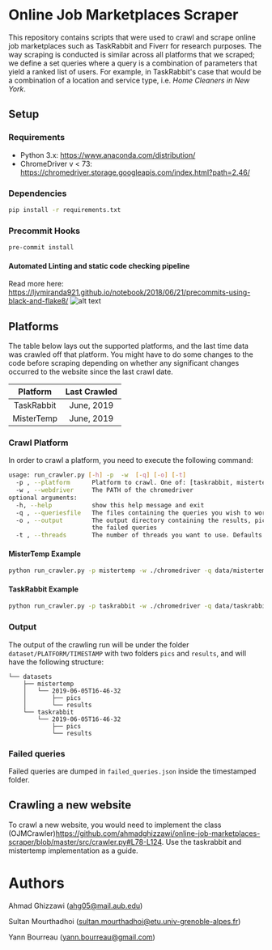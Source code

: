 # Online Job Marketplaces Scraper
This repository contains scripts that were used to crawl and scrape online job marketplaces such as TaskRabbit and Fiverr
for research purposes. The way scraping is conducted is similar across all platforms that we scraped; we define a set
queries where a query is a combination of parameters that yield a ranked list of users. For example, in TaskRabbit's
case that would be a combination of a location and service type, i.e. _Home Cleaners in New York_.

## Setup
### Requirements
- Python 3.x: https://www.anaconda.com/distribution/
- ChromeDriver v < 73: https://chromedriver.storage.googleapis.com/index.html?path=2.46/

### Dependencies
```bash
pip install -r requirements.txt
```

### Precommit Hooks
```bash
pre-commit install
```

#### Automated Linting and static code checking pipeline
Read more here: https://ljvmiranda921.github.io/notebook/2018/06/21/precommits-using-black-and-flake8/
![alt text](https://ljvmiranda921.github.io/assets/png/tuts/precommit_pipeline.png)

## Platforms
The table below lays out the supported platforms, and the last time data was crawled 
off that platform. You might have to do some changes to the code before scraping
depending on whether any significant changes occurred to the website since the last
crawl date.

|  Platform  | Last Crawled |
|:----------:|:------------:|
| TaskRabbit |  June, 2019  |
| MisterTemp |  June, 2019  |

### Crawl Platform
In order to crawl a platform, you need to execute the following command:

```bash
usage: run_crawler.py [-h] -p  -w  [-q] [-o] [-t]
  -p , --platform      Platform to crawl. One of: [taskrabbit, mistertemp]
  -w , --webdriver     The PATH of the chromedriver
optional arguments:
  -h, --help           show this help message and exit
  -q , --queriesfile   The files containing the queries you wish to work with
  -o , --output        The output directory containing the results, pics, and 
                       the failed queries
  -t , --threads       The number of threads you want to use. Defaults to 1.

```

#### MisterTemp Example 
```bash
python run_crawler.py -p mistertemp -w ./chromedriver -q data/mistertemp/queries.json
```

#### TaskRabbit Example 
```bash
python run_crawler.py -p taskrabbit -w ./chromedriver -q data/taskrabbit/final-queries.json
```


### Output
The output of the crawling run will be under the folder `dataset/PLATFORM/TIMESTAMP` with two
folders `pics` and `results`, and will have the following structure: 
```
└── datasets
    ├── mistertemp
    │   └── 2019-06-05T16-46-32
    │       ├── pics
    │       └── results
    └── taskrabbit
        └── 2019-06-05T16-46-32
            ├── pics
            └── results    
```

### Failed queries
Failed queries are dumped in `failed_queries.json` inside the timestamped folder.

## Crawling a new website
To crawl a new website, you would need to implement the class (OJMCrawler)https://github.com/ahmadghizzawi/online-job-marketplaces-scraper/blob/master/src/crawler.py#L78-L124. Use the taskrabbit and mistertemp implementation as a guide.


# Authors
Ahmad Ghizzawi (ahg05@mail.aub.edu)

Sultan Mourthadhoi (sultan.mourthadhoi@etu.univ-grenoble-alpes.fr)

Yann Bourreau (yann.bourreau@gmail.com)

